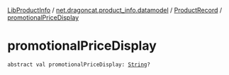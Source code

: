 [LibProductInfo](../../index.md) / [net.dragoncat.product_info.datamodel](../index.md) / [ProductRecord](index.md) / [promotionalPriceDisplay](./promotional-price-display.md)

# promotionalPriceDisplay

`abstract val promotionalPriceDisplay: `[`String`](https://kotlinlang.org/api/latest/jvm/stdlib/kotlin/-string/index.html)`?`